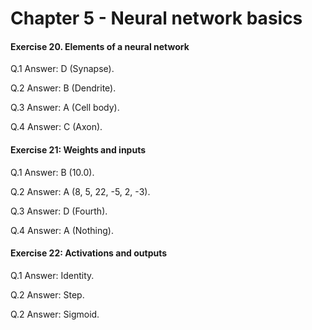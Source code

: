 # Chapter 5 - Neural network basics
#### Exercise 20. Elements of a neural network

Q.1 Answer: D (Synapse).

Q.2 Answer: B (Dendrite).

Q.3 Answer: A (Cell body).

Q.4 Answer: C (Axon).

#### Exercise 21: Weights and inputs

Q.1 Answer: B (10.0).

Q.2 Answer: A (8, 5, 22, -5, 2, -3).

Q.3 Answer: D (Fourth).

Q.4 Answer: A (Nothing).


#### Exercise 22: Activations and outputs

Q.1 Answer: Identity.

Q.2 Answer: Step.

Q.2 Answer: Sigmoid.